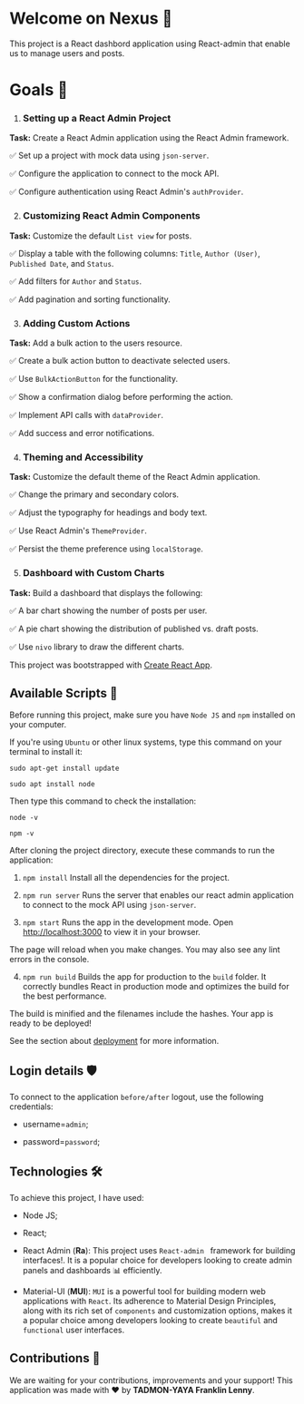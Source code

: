 # Welcome on Nexus &#x1F389;

This project is a React dashbord application using React-admin that enable us to manage users and posts. 

# Goals &#x1F3AF;

1. ### Setting up a React Admin Project
**Task:** Create a React Admin application using the React Admin framework.

&#x2705; Set up a project with mock data using `json-server`.

&#x2705; Configure the application to connect to the mock API.

&#x2705; Configure authentication using React Admin's `authProvider`.

2. ### Customizing React Admin Components
**Task:** Customize the default `List view` for posts.

&#x2705; Display a table with the following columns: `Title`, `Author (User)`, `Published Date`, and `Status`.

&#x2705; Add filters for `Author` and `Status`.

&#x2705; Add pagination and sorting functionality.


3. ### Adding Custom Actions
**Task:** Add a bulk action to the users resource.

&#x2705; Create a bulk action button to deactivate selected users.

&#x2705; Use `BulkActionButton` for the functionality.

&#x2705; Show a confirmation dialog before performing the action.

&#x2705; Implement API calls with `dataProvider`.

&#x2705; Add success and error notifications.

4. ### Theming and Accessibility
**Task:** Customize the default theme of the React Admin application.

&#x2705; Change the primary and secondary colors.

&#x2705; Adjust the typography for headings and body text.

&#x2705; Use React Admin's `ThemeProvider`.

&#x2705; Persist the theme preference using `localStorage`.

5. ### Dashboard with Custom Charts
**Task:** Build a dashboard that displays the following:

&#x2705; A bar chart showing the number of posts per user.

&#x2705; A pie chart showing the distribution of published vs. draft posts.

&#x2705; Use `nivo`  library to draw the different charts.


This project was bootstrapped with [Create React App](https://github.com/facebook/create-react-app).

## Available Scripts &#128221;

Before running this project, make sure you have `Node JS` and `npm` installed on your computer.

If you're using `Ubuntu` or other linux systems, type this command on your terminal to install it:

`sudo apt-get install update`

`sudo apt install node`

Then type this command to check the installation:

`node -v` 

`npm -v`

After cloning the project directory, execute these commands to run the application:

1. `npm install`
Install all the dependencies for the project.

2. `npm run server`
Runs the server that enables our react admin application to connect to the mock API using `json-server`.

3. `npm start`
Runs the app in the development mode. Open [http://localhost:3000](http://localhost:3000) to view it in your browser.

The page will reload when you make changes. You may also see any lint errors in the console.

4. `npm run build`
Builds the app for production to the `build` folder. It correctly bundles React in production mode and optimizes the build for the best performance.

The build is minified and the filenames include the hashes. Your app is ready to be deployed!

See the section about [deployment](https://facebook.github.io/create-react-app/docs/deployment) for more information.

## Login details &#x1F6E1;
To connect to the application `before/after` logout, use the following credentials:
- username=`admin`;

- password=`password`;

## Technologies &#x1F6E0;
To achieve this project, I have used:

- Node JS;

- React;

- React Admin (**Ra**): This project uses `React-admin ` framework for building interfaces!. It is a popular choice for developers looking to create admin panels and dashboards &#x1F4CA; efficiently.

- Material-UI (**MUI**): `MUI` is a powerful tool for building modern web applications with `React`. Its adherence to Material Design Principles, along with its rich set of `components` and customization options, makes it a popular choice among developers looking to create `beautiful` and `functional` user interfaces. 

## Contributions &#x1F91D;
We are waiting for your contributions, improvements and your support! 
This application was made with &#x2764; by **TADMON-YAYA Franklin Lenny**.

